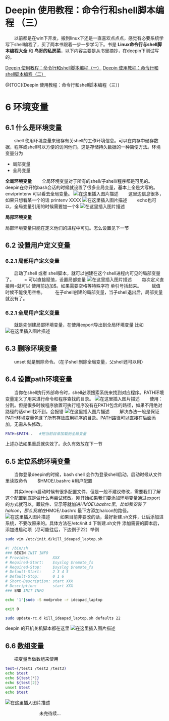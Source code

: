 # Deepin 使用教程：命令行和shell脚本编程  （三）

&emsp;&emsp;以前都是在win下开发，搬到linux下还是一直喜欢点点点，感觉有必要系统学写下shell编程了，买了两本书跟着一步一步学习下。书是 **Linux命令行与shell脚本编程大全** 和 **鸟哥的私房菜**，以下内容主要是从书里摘抄，在deepin下测试写的。

[Deepin 使用教程：命令行和shell脚本编程（一）](https://blog.csdn.net/a15005784320/article/details/103392759)
[Deepin 使用教程：命令行和shell脚本编程（二）](https://blog.csdn.net/a15005784320/article/details/104591335)

@[TOC](Deepin 使用教程：命令行和shell脚本编程（三）)

# 6 环境变量
## 6.1 什么是环境变量
&emsp;&emsp;shell 使用环境变量来储存有关shell的工作环境信息。可以在内存中储存数据，程序或shell可以方便的访问他们。这是存储持久数据的一种简便方法。环境变量分为

 - 局部变量
 - 全局变量
 
**全局环境变量**
&emsp;&emsp;全局环境变量对于所有的shell/子shell/程序都是可见的。deepin在你开始bash会话的时候就设置了很多全局变量，基本上全是大写的。env/printenv 可以看去全局变量。
![在这里插入图片描述](https://img-blog.csdnimg.cn/20200307105404225.png?x-oss-process=image/watermark,type_ZmFuZ3poZW5naGVpdGk,shadow_10,text_aHR0cHM6Ly9ibG9nLmNzZG4ubmV0L2ExNTAwNTc4NDMyMA==,size_16,color_FFFFFF,t_70)
&emsp;&emsp;这里边信息很多，如果只想看某一个的话
printenv  XXXX
![在这里插入图片描述](https://img-blog.csdnimg.cn/20200307105549820.png)
&emsp;&emsp;echo也可以，全局变量引用的时候需要加一个$
![在这里插入图片描述](https://img-blog.csdnimg.cn/20200307105650716.png)


**局部环境变量**

局部环境变量只能在定义他们的进程中可见。怎么设置见下一节

## 6.2 设置用户定义变量
### 6.2.1 局部用户定义变量
&emsp;&emsp;启动了shell 或者 shell脚本，就可以创建在这个shell进程内可见的局部变量了。
&emsp;&emsp;= 可以直接赋值，设置局部变量
![在这里插入图片描述](https://img-blog.csdnimg.cn/20200307110814202.png)
&emsp;&emsp;每次定义直接用=就可以 使用前边加$。如果需要空格等特殊字符 单引号括起来。
&emsp;&emsp;赋值时候不能使用空格。
&emsp;&emsp;在子shell创建的局部变量，当子shell退出后，局部变量就没有了。
### 6.2.1 全局用户定义变量
&emsp;&emsp;就是先创建局部环境变量，在使用export导出到全局环境变量
比如
![在这里插入图片描述](https://img-blog.csdnimg.cn/20200307110545766.png?x-oss-process=image/watermark,type_ZmFuZ3poZW5naGVpdGk,shadow_10,text_aHR0cHM6Ly9ibG9nLmNzZG4ubmV0L2ExNTAwNTc4NDMyMA==,size_16,color_FFFFFF,t_70)
## 6.3 删除环境变量
&emsp;&emsp;unset 就是删除命令。（在子shell删除全局变量，父shell还可以用）

## 6.4 设置path环境变量
&emsp;&emsp;当你在shell执行外部命令时，shell必须搜索系统来找到对应程序。PATH环境变量定义了用来进行命令和程序查找的目录。
![在这里插入图片描述](https://img-blog.csdnimg.cn/20200307112447986.png)
&emsp;&emsp;使用： 分割。但是很多时候程序放置可执行程序没有在PATH包含的路径，如果不用绝对路径的话shell找不到。会报错
![在这里插入图片描述](https://img-blog.csdnimg.cn/20200307112727567.png)
&emsp;&emsp;解决办法一般是保证PATH环境变量包含了所有存放应用程序的目录。PATH路径可以直接在后面添加，无需从头修改。

```bash
PATH=$PATH:.   #把当前目录加载到全局变量
```
上述办法如果重启就失效了。永久有效放在下一节

## 6.5 定位系统环境变量
&emsp;&emsp;当你登录deepin的时候，bash shell 会作为登录shell启动。启动时候从文件里读取命令
&emsp;&emsp;$HMOE/.bashrc   #用户配置


&emsp;&emsp;其实deepin启动时候有很多配置文件，但是一般不建议修改，需要我们了解这个配置到底是做什么再尝试修改。刚开始如果我们要添加环境变量通过export的方式就可以，跟软件、显示等就加进$HMOE/.bashrc 里。
比如我安装了halcon ，那么我就在$HMOE/.bashrc 最下方添加halcon的路径。
![在这里插入图片描述](https://img-blog.csdnimg.cn/20200307114513352.png?x-oss-process=image/watermark,type_ZmFuZ3poZW5naGVpdGk,shadow_10,text_aHR0cHM6Ly9ibG9nLmNzZG4ubmV0L2ExNTAwNTc4NDMyMA==,size_16,color_FFFFFF,t_70)
&emsp;&emsp;如果目前非要改的话，最好新建.sh文件，让后添加进系统，不要改原来的。具体方法在/etc/init.d  下新建.sh文件
添加需要的脚本后，添加进启动项（尽可能往后，下边例子22）举例

```bash
sudo vim /etc/init.d/kill_ideapad_laptop.sh
```

```bash
#! /bin/sh
### BEGIN INIT INFO
# Provides:          XXX
# Required-Start:    $syslog $remote_fs
# Required-Stop:     $syslog $remote_fs
# Default-Start:     2 3 4 5
# Default-Stop:      0 1 6
# Short-Description: start XXX
# Description:       start XXX
### END INIT INFO

echo '1'|sudo -S modprobe -r ideapad_laptop

exit 0
```
```bash
sudo update-rc.d kill_ideapad_laptop.sh defaults 22
```
deepin 的开机关机脚本都在这里
![在这里插入图片描述](https://img-blog.csdnimg.cn/20200307115201519.png?x-oss-process=image/watermark,type_ZmFuZ3poZW5naGVpdGk,shadow_10,text_aHR0cHM6Ly9ibG9nLmNzZG4ubmV0L2ExNTAwNTc4NDMyMA==,size_16,color_FFFFFF,t_70)
## 6.6 数组变量
&emsp;&emsp;把变量当做数组来使用

```bash
test=(/test1 /test2 /test3)
echo $test
echo ${test[*]}
echo ${test[2]}
unset $test
echo $test
```
![在这里插入图片描述](https://img-blog.csdnimg.cn/20200307121015717.png?x-oss-process=image/watermark,type_ZmFuZ3poZW5naGVpdGk,shadow_10,text_aHR0cHM6Ly9ibG9nLmNzZG4ubmV0L2ExNTAwNTc4NDMyMA==,size_16,color_FFFFFF,t_70)

&emsp;
&emsp;
&emsp;
&emsp;
&emsp;
&emsp;
未完待续…


